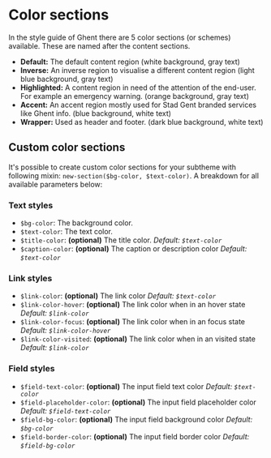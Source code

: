 
# Color sections

In the style guide of Ghent there are 5 color sections (or schemes) available. These are named after the content sections.

- **Default:** The default content region (white background, gray text)
- **Inverse:** An inverse region to visualise a different content region (light blue background, gray text)
- **Highlighted:** A content region in need of the attention of the end-user. For example an emergency warning. (orange background, gray text)
- **Accent:** An accent region mostly used for Stad Gent branded services like Ghent info. (blue background, white text)
- **Wrapper:** Used as header and footer. (dark blue background, white text)

## Custom color sections

It's possible to create custom color sections for your subtheme with following mixin: `new-section($bg-color, $text-color)`. A breakdown for all available parameters below:

### Text styles
- `$bg-color`: The background color.
- `$text-color`: The text color.
- `$title-color`: **(optional)** The title color. _Default: `$text-color`_
- `$caption-color`: **(optional)** The caption or description color _Default: `$text-color`_

### Link styles
- `$link-color`: **(optional)** The link color _Default: `$text-color`_
- `$link-color-hover`: **(optional)** The link color when in an hover state _Default: `$link-color`_
- `$link-color-focus`: **(optional)** The link color when in an focus state _Default: `$link-color-hover`_
- `$link-color-visited`: **(optional)** The link color when in an visited state _Default: `$link-color`_

### Field styles
- `$field-text-color`: **(optional)** The input field text color _Default: `$text-color`_
- `$field-placeholder-color`: **(optional)** The input field placeholder color _Default: `$field-text-color`_
- `$field-bg-color`: **(optional)** The input field background color _Default: `$bg-color`_
- `$field-border-color`: **(optional)** The input field border color _Default: `$field-bg-color`_
